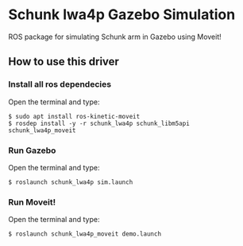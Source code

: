 # Schunk lwa4p Gazebo Simulation
ROS package for simulating Schunk arm in Gazebo using Moveit!

## How to use this driver
### Install all ros dependecies
Open the terminal and type:
```{r, engine='bash', count_lines}
$ sudo apt install ros-kinetic-moveit
$ rosdep install -y -r schunk_lwa4p schunk_libm5api schunk_lwa4p_moveit
```

### Run Gazebo
Open the terminal and type:
```{r, engine='bash', count_lines}
$ roslaunch schunk_lwa4p sim.launch
```

### Run Moveit!
Open the terminal and type:
```{r, engine='bash', count_lines}
$ roslaunch schunk_lwa4p_moveit demo.launch
```

